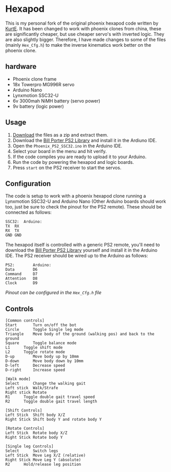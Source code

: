 # Hexapod
This is my personal fork of the original phoenix hexapod code written by [KurtE](https://github.com/KurtE).
It has been changed to work with phoenix clones from china, these are significantly cheaper, but use cheaper servo's with inverted logic. They are also slightly bigger. Therefore, I have made changes to some of the files (mainly `Hex_Cfg.h`) to make the inverse kinematics work better on the phoenix clone.

## hardware
- Phoenix clone frame
- 18x Towerpro MG996R servo
- Arduino Nano
- Lynxmotion SSC32-U
- 6v 3000mah NiMH battery (servo power)
- 9v battery (logic power)

## Usage
1. [Download](https://github.com/Teeffelen/Hexapod/archive/master.zip) the files as a zip and extract them.
2. Download the [Bill Porter PS2 Library](http://www.billporter.info/2010/06/05/playstation-2-controller-arduino-library-v1-0/) and install it in the Ardiuno IDE.
3. Open the `Phoenix_PS2_SSC32.ino` in the Arduino IDE.
4. Select your board in the menu and hit verify.
5. If the code compiles you are ready to upload it to your Arduino.
6. Run the code by powering the hexapod and logic boards.
7. Press `start` on the PS2 receiver to start the servos.

## Configuration
The code is setup to work with a phoenix hexapod clone running a Lynxmotion SSC32-U and Arduino Nano (Other Arduino boards should work too, just be sure to check the pinout for the PS2 remote). These should be connected as follows:
```
SSC32:	Arduino:
TX	RX
RX	TX
GND	GND
```
The hexapod itself is controlled with a generic PS2 remote, you'll need to download the [Bill Porter PS2 Library](http://www.billporter.info/2010/06/05/playstation-2-controller-arduino-library-v1-0/) yourself and install it in the Arduino IDE. The PS2 receiver should be wired up to the Arduino as follows:
```
PS2:		Arduino:
Data		D6
Command		D7
Attention	D8
Clock		D9
```
*Pinout can be configured in the `Hex_Cfg.h` file*

## Controls
```
[Common controls]
Start		Turn on/off the bot
Circle		Toggle Single leg mode
Triangle	Move body of the ground (walking pos) and back to the ground
Square		Toggle balance mode
L1		Toggle shift mode
L2		Toggle rotate mode
D-up		Move body up by 10mm
D-down		Move body down by 10mm
D-left		Decrease speed
D-right		Increase speed

[Walk mode]
Select		Change the walking gait
Left stick	Walk/Strafe
Right stick	Rotate
R1		Toggle double gait travel speed
R2		Toggle double gait travel length

[Shift Controls]
Left Stick	Shift body X/Z
Right Stick	Shift body Y and rotate body Y

[Rotate Controls]
Left Stick	Rotate body X/Z
Right Stick	Rotate body Y

[Single leg Controls]
Select		Switch legs
Left Stick	Move Leg X/Z (relative)
Right Stick	Move Leg Y (absolute)
R2		Hold/release leg position
```
